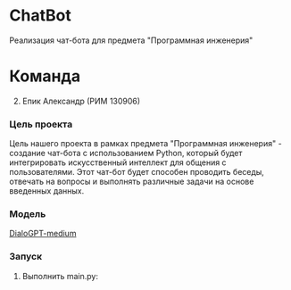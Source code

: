 # ChatBot
Реализация чат-бота для предмета "Программная инженерия"

# Команда

2. Епик Александр (РИМ 130906)

### Цель проекта
Цель нашего проекта в рамках предмета "Программная инженерия" - создание чат-бота с использованием Python, который будет интегрировать искусственный интеллект для общения с пользователями. Этот чат-бот будет способен проводить беседы, отвечать на вопросы и выполнять различные задачи на основе введенных данных.

### Модель
[DialoGPT-medium](https://huggingface.co/microsoft/DialoGPT-medium)

### Запуск
1. Выполнить main.py:
